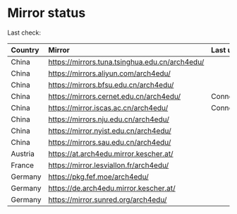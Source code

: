 <script src="./time.js"></script>
# Mirror status
Last check: <script type="text/javascript">localize(1709464393.3108006);</script>

|Country|Mirror|Last update|
|:------|:-----|:----------|
|China|https://mirrors.tuna.tsinghua.edu.cn/arch4edu/|<script type="text/javascript">localize(1709404316);</script>|
|China|https://mirrors.aliyun.com/arch4edu/|<script type="text/javascript">localize(1709447359);</script>|
|China|https://mirrors.bfsu.edu.cn/arch4edu/|<script type="text/javascript">localize(1709447359);</script>|
|China|https://mirrors.cernet.edu.cn/arch4edu/|ConnectionError|
|China|https://mirror.iscas.ac.cn/arch4edu/|ConnectionError|
|China|https://mirrors.nju.edu.cn/arch4edu/|<script type="text/javascript">localize(1709404316);</script>|
|China|https://mirror.nyist.edu.cn/arch4edu/|<script type="text/javascript">localize(1709404316);</script>|
|China|https://mirrors.sau.edu.cn/arch4edu/|<script type="text/javascript">localize(1709447359);</script>|
|Austria|https://at.arch4edu.mirror.kescher.at/|<script type="text/javascript">localize(1709447359);</script>|
|France|https://mirror.lesviallon.fr/arch4edu/|<script type="text/javascript">localize(1709404316);</script>|
|Germany|https://pkg.fef.moe/arch4edu/|<script type="text/javascript">localize(1709447359);</script>|
|Germany|https://de.arch4edu.mirror.kescher.at/|<script type="text/javascript">localize(1709447359);</script>|
|Germany|https://mirror.sunred.org/arch4edu/|<script type="text/javascript">localize(1709447359);</script>|

<script src="./tablefilter/tablefilter.js"></script>
<script src="./table.js"></script>